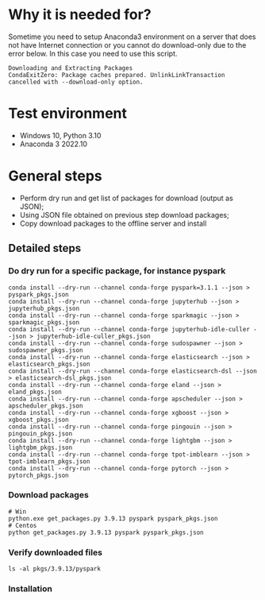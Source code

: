 # Why it is needed for?
Sometime you need to setup Anaconda3 environment on a server that does not have Internet connection or you cannot do download-only due to the error below. In this case you need to use this script.

```
Downloading and Extracting Packages
CondaExitZero: Package caches prepared. UnlinkLinkTransaction cancelled with --download-only option.
```
# Test environment
- Windows 10, Python 3.10
- Anaconda 3 2022.10

# General steps
- Perform dry run and get list of packages for download (output as JSON);
- Using JSON file obtained on previous step download packages;
- Copy download packages to the offline server and install

## Detailed steps
### Do dry run for a specific package, for instance pyspark
```
conda install --dry-run --channel conda-forge pyspark=3.1.1 --json > pyspark_pkgs.json
conda install --dry-run --channel conda-forge jupyterhub --json > jupyterhub_pkgs.json
conda install --dry-run --channel conda-forge sparkmagic --json > sparkmagic_pkgs.json
conda install --dry-run --channel conda-forge jupyterhub-idle-culler --json > jupyterhub-idle-culler_pkgs.json
conda install --dry-run --channel conda-forge sudospawner --json > sudospawner_pkgs.json
conda install --dry-run --channel conda-forge elasticsearch --json > elasticsearch_pkgs.json
conda install --dry-run --channel conda-forge elasticsearch-dsl --json > elasticsearch-dsl_pkgs.json
conda install --dry-run --channel conda-forge eland --json > eland_pkgs.json
conda install --dry-run --channel conda-forge apscheduler --json > apscheduler_pkgs.json
conda install --dry-run --channel conda-forge xgboost --json > xgboost_pkgs.json
conda install --dry-run --channel conda-forge pingouin --json > pingouin_pkgs.json
conda install --dry-run --channel conda-forge lightgbm --json > lightgbm_pkgs.json
conda install --dry-run --channel conda-forge tpot-imblearn --json > tpot-imblearn_pkgs.json
conda install --dry-run --channel conda-forge pytorch --json > pytorch_pkgs.json
```

### Download packages
```
# Win
python.exe get_packages.py 3.9.13 pyspark pyspark_pkgs.json
# Centos
python get_packages.py 3.9.13 pyspark pyspark_pkgs.json
```

### Verify downloaded files
```
ls -al pkgs/3.9.13/pyspark
```

### Installation
```

```

